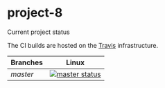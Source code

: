 # project-8

Current project status

The CI builds are hosted on the [Travis][travis] infrastructure.

| Branches   |                  Linux                   |
| :--------- | :--------------------------------------: |
| _master_   | [![master status][master-badge]][travis] |

[travis]: https://travis-ci.org/djodjo3/project-8
[master-badge]: https://travis-ci.org/djodjo3/project-8.svg?branch=master
